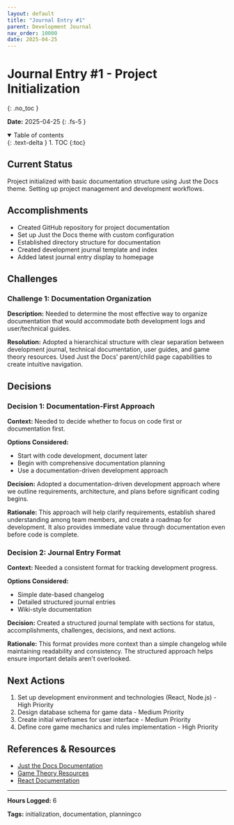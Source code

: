 ```yaml
---
layout: default
title: "Journal Entry #1"
parent: Development Journal
nav_order: 10000
date: 2025-04-25
---
```


# Journal Entry #1 - Project Initialization
{: .no_toc }

**Date:** 2025-04-25
{: .fs-5 }

<details open markdown="block">
  <summary>
    Table of contents
  </summary>
  {: .text-delta }
1. TOC
{:toc}
</details>

## Current Status

Project initialized with basic documentation structure using Just the Docs theme. Setting up project management and development workflows.

## Accomplishments

- Created GitHub repository for project documentation
- Set up Just the Docs theme with custom configuration
- Established directory structure for documentation
- Created development journal template and index
- Added latest journal entry display to homepage

## Challenges

### Challenge 1: Documentation Organization

**Description:** Needed to determine the most effective way to organize documentation that would accommodate both development logs and user/technical guides.

**Resolution:** Adopted a hierarchical structure with clear separation between development journal, technical documentation, user guides, and game theory resources. Used Just the Docs' parent/child page capabilities to create intuitive navigation.

## Decisions

### Decision 1: Documentation-First Approach

**Context:** Needed to decide whether to focus on code first or documentation first.

**Options Considered:**
- Start with code development, document later
- Begin with comprehensive documentation planning
- Use a documentation-driven development approach

**Decision:** Adopted a documentation-driven development approach where we outline requirements, architecture, and plans before significant coding begins.

**Rationale:** This approach will help clarify requirements, establish shared understanding among team members, and create a roadmap for development. It also provides immediate value through documentation even before code is complete.

### Decision 2: Journal Entry Format

**Context:** Needed a consistent format for tracking development progress.

**Options Considered:**
- Simple date-based changelog
- Detailed structured journal entries
- Wiki-style documentation

**Decision:** Created a structured journal template with sections for status, accomplishments, challenges, decisions, and next actions.

**Rationale:** This format provides more context than a simple changelog while maintaining readability and consistency. The structured approach helps ensure important details aren't overlooked.

## Next Actions

1. Set up development environment and technologies (React, Node.js) - High Priority
2. Design database schema for game data - Medium Priority
3. Create initial wireframes for user interface - Medium Priority
4. Define core game mechanics and rules implementation - High Priority

## References & Resources

- [Just the Docs Documentation](https://just-the-docs.github.io/just-the-docs/)
- [Game Theory Resources](https://plato.stanford.edu/entries/game-theory/)
- [React Documentation](https://reactjs.org/docs/getting-started.html)

---

**Hours Logged:** 6

**Tags:** initialization, documentation, planningco